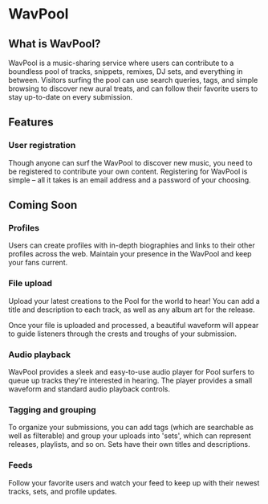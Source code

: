 # WavPool

## What is WavPool?

WavPool is a music-sharing service where users can contribute to a boundless pool of tracks, snippets, remixes, DJ sets, and everything in between. Visitors surfing the pool can use search queries, tags, and simple browsing to discover new aural treats, and can follow their favorite users to stay up-to-date on every submission.


## Features
### User registration
Though anyone can surf the WavPool to discover new music, you need to be registered to contribute your own content. Registering for WavPool is simple – all it takes is an email address and a password of your choosing.


## Coming Soon

### Profiles
Users can create profiles with in-depth biographies and links to their other profiles across the web. Maintain your presence in the WavPool and keep your fans current.

### File upload
Upload your latest creations to the Pool for the world to hear! You can add a title and description to each track, as well as any album art for the release.

Once your file is uploaded and processed, a beautiful waveform will appear to guide listeners through the crests and troughs of your submission.

### Audio playback
WavPool provides a sleek and easy-to-use audio player for Pool surfers to queue up tracks they're interested in hearing. The player provides a small waveform and standard audio playback controls.

### Tagging and grouping
To organize your submissions, you can add tags (which are searchable as well as filterable) and group your uploads into 'sets', which can represent releases, playlists, and so on. Sets have their own titles and descriptions.

### Feeds
Follow your favorite users and watch your feed to keep up with their newest tracks, sets, and profile updates.